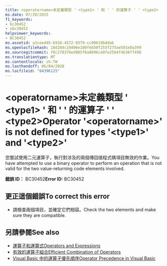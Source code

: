```yaml
---
title: <operatorname>未定義類型 ' <type1> ' 和 ' ' 的運算子 ' ' <type2>
ms.date: 07/20/2015
f1_keywords:
- bc30452
- vbc30452
helpviewer_keywords:
- BC30452
ms.assetid: a3ceed45-b918-4572-9379-cc90619bddab
ms.openlocfilehash: 18d284c19496e100feb50f255f275ae501e0a399
ms.sourcegitcommit: f8c270376ed905f6a8896ce0fe25b4f4b38ff498
ms.translationtype: MT
ms.contentlocale: zh-TW
ms.lasthandoff: 06/04/2020
ms.locfileid: "84396125"
---
```

# <a name="operator-operatorname-is-not-defined-for-types-type1-and-type2"></a><span data-ttu-id="34a8f-102">\<operatorname>未定義類型 ' \<type1> ' 和 ' ' 的運算子 ' ' \<type2></span><span class="sxs-lookup"><span data-stu-id="34a8f-102">Operator '\<operatorname>' is not defined for types '\<type1>' and '\<type2>'</span></span>
<span data-ttu-id="34a8f-103">您嘗試使用二元運算子，執行對涉及的兩個傳回值程式碼項目無效的作業。</span><span class="sxs-lookup"><span data-stu-id="34a8f-103">You have attempted to use a binary operator to perform an operation that is not valid for the two value-returning code elements involved.</span></span>  
  
 <span data-ttu-id="34a8f-104">**錯誤 ID：** BC30452</span><span class="sxs-lookup"><span data-stu-id="34a8f-104">**Error ID:** BC30452</span></span>  
  
## <a name="to-correct-this-error"></a><span data-ttu-id="34a8f-105">更正這個錯誤</span><span class="sxs-lookup"><span data-stu-id="34a8f-105">To correct this error</span></span>  
  
- <span data-ttu-id="34a8f-106">請檢查兩個項目，並確定它們相容。</span><span class="sxs-lookup"><span data-stu-id="34a8f-106">Check the two elements and make sure they are compatible.</span></span>  
  
## <a name="see-also"></a><span data-ttu-id="34a8f-107">另請參閱</span><span class="sxs-lookup"><span data-stu-id="34a8f-107">See also</span></span>

- [<span data-ttu-id="34a8f-108">運算子和運算式</span><span class="sxs-lookup"><span data-stu-id="34a8f-108">Operators and Expressions</span></span>](../programming-guide/language-features/operators-and-expressions/index.md)
- [<span data-ttu-id="34a8f-109">有效的運算子組合</span><span class="sxs-lookup"><span data-stu-id="34a8f-109">Efficient Combination of Operators</span></span>](../programming-guide/language-features/operators-and-expressions/efficient-combination-of-operators.md)
- [<span data-ttu-id="34a8f-110">Visual Basic 中的運算子優先順序</span><span class="sxs-lookup"><span data-stu-id="34a8f-110">Operator Precedence in Visual Basic</span></span>](../language-reference/operators/operator-precedence.md)
